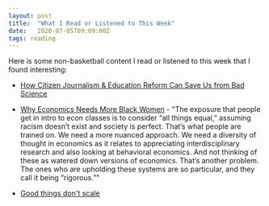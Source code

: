 ```yaml
---
layout: post
title:  "What I Read or Listened to This Week"
date:   2020-07-05T09:09:00Z
tags: reading
---
```

Here is some non-basketball content I read or listened to this week that I found interesting:


* [How Citizen Journalism & Education Reform Can Save Us from Bad Science](https://liora.substack.com/p/how-citizen-journalism-and-education)

* [Why Economics Needs More Black Women](https://behavioralscientist.org/why-economics-needs-more-black-women/) - "The exposure that people get in intro to econ classes is to consider “all things equal,” assuming racism doesn’t exist and society is perfect. That’s what people are trained on. We need a more nuanced approach. We need a diversity of thought in economics as it relates to appreciating interdisciplinary research and also looking at behavioral economics. And not thinking of these as watered down versions of economics. That’s another problem. The ones who are upholding these systems are so particular, and they call it being “rigorous.”"

* [Good things don't scale](http://blog.vickiboykis.com/2017/05/10/good-things-don't-scale/)
